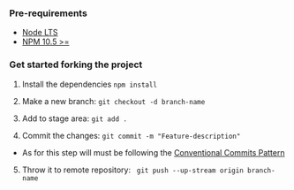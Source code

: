 ### Pre-requirements
- [Node LTS](https://nodejs.org/en)
- [NPM 10.5 >=](https://docs.npmjs.com/downloading-and-installing-node-js-and-npm)

### Get started forking the project

1. Install the dependencies ```npm install```

1. Make a new branch: ```git checkout -d branch-name```

2. Add to stage area: ```git add .```

3. Commit the changes: ```git commit -m "Feature-description"```
- As for this step will must be following the [Conventional Commits Pattern](https://www.conventionalcommits.org/en/v1.0.0/#specification)

5. Throw it to remote repository: ``` git push --up-stream origin branch-name```
